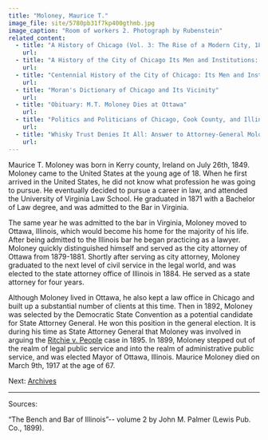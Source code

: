 ```yaml
---
title: "Moloney, Maurice T."
image_file: site/5780pb31f7kp400gthmb.jpg
image_caption: "Room of workers 2. Photograph by Rubenstein"
related_content:
  - title: "A History of Chicago (Vol. 3: The Rise of a Modern City, 1871-1893)"
    url:
  - title: "A History of the City of Chicago Its Men and Institutions: Biographical Sketches of Leading Citizens"
    url:
  - title: "Centennial History of the City of Chicago: Its Men and Institutions"
    url:
  - title: "Moran's Dictionary of Chicago and Its Vicinity"
    url:
  - title: "Obituary: M.T. Moloney Dies at Ottawa"
    url:
  - title: "Politics and Politicians of Chicago, Cook County, and Illinois 1787-1887"
    url:
  - title: "Whisky Trust Denies It All: Answer to Attorney-General Moloney's Charges"
    url:
---
```


Maurice T. Moloney was born in Kerry county, Ireland on July 26th, 1849. Moloney came to the United States at the young age of 18. When he first arrived in the United States, he did not know what profession he was going to pursue. He eventually decided to pursue a career in law, and attended the University of Virginia Law School. He graduated in 1871 with a Bachelor of Law degree, and was admitted to the Bar in Virginia.

The same year he was admitted to the bar in Virginia, Moloney moved to Ottawa, Illinois, which would become his home for the majority of his life. After being admitted to the Illinois bar he began practicing as a lawyer. Moloney quickly distinguished himself and served as the city attorney of Ottawa from 1879-1881. Shortly after serving as city attorney, Moloney graduated to the next level of civil service in the legal world, and was elected to the state attorney office of Illinois in 1884. He served as a state attorney for four years.

Although Moloney lived in Ottawa, he also kept a law office in Chicago and built up a substantial number of clients at this time. Then in 1892, Moloney was selected by the Democratic State Convention as a potential candidate for State Attorney General. He won this position in the general election. It is during his time as State Attorney General that Moloney was involved in arguing the [Ritchie v. People](/legal/court/) case in 1895. In 1899, Moloney stepped out of the realm of legal public service and into the realm of administrative public service, and was elected Mayor of Ottawa, Illinois. Maurice Moloney died on March 9th, 1917 at the age of 67.

Next:  [Archives](/archives)

---
Sources:

“The Bench and Bar of Illinois”-- volume 2 by John M. Palmer (Lewis Pub. Co., 1899).
